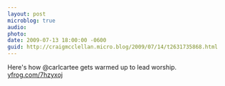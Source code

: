 ```yaml
---
layout: post
microblog: true
audio: 
photo: 
date: 2009-07-13 18:00:00 -0600
guid: http://craigmcclellan.micro.blog/2009/07/14/t2631735868.html
---
```

Here's how @carlcartee gets warmed up to lead worship.  [yfrog.com/7hzyxoj](http://yfrog.com/7hzyxoj)
